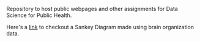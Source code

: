Repository to host public webpages and other assignments for Data Science for Public Health. 

Here's a [link](https://nsifnugel.github.io/DS4PH_webpages/sankey.html) to checkout a Sankey Diagram made using brain organization data. 
